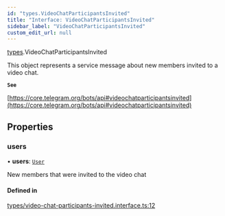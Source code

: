 ```yaml
---
id: "types.VideoChatParticipantsInvited"
title: "Interface: VideoChatParticipantsInvited"
sidebar_label: "VideoChatParticipantsInvited"
custom_edit_url: null
---
```


[types](../modules/types.md).VideoChatParticipantsInvited

This object represents a service message about new members invited to a video
chat.

**`See`**

[https://core.telegram.org/bots/api#videochatparticipantsinvited](https://core.telegram.org/bots/api#videochatparticipantsinvited)

## Properties

### users

• **users**: [`User`](types.User.md)

New members that were invited to the video chat

#### Defined in

[types/video-chat-participants-invited.interface.ts:12](https://github.com/DeityLamb/telegramjs/blob/32b4cca/packages/common/lib/interfaces/types/video-chat-participants-invited.interface.ts#L12)
